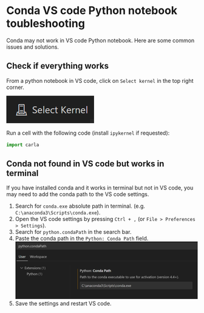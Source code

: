 # Conda VS code Python notebook toubleshooting

Conda may not work in VS code Python notebook. Here are some common issues and solutions.

## Check if everything works

From a python notebook in VS code, click on `Select kernel` in the top right corner.

![Python notebook kernel selection](img/python-kernel.png)

Run a cell with the following code (install `ipykernel` if requested):

```python
import carla
```

## Conda not found in VS code but works in terminal

If you have installed conda and it works in terminal but not in VS code, you may need to add the conda path to the VS code settings.

1. Search for `conda.exe` absolute path in terminal. (e.g. `C:\anaconda3\Scripts\conda.exe`).
2. Open the VS code settings by pressing `Ctrl + ,` (or `File > Preferences > Settings`).
3. Search for `python.condaPath` in the search bar.
4. Paste the conda path in the `Python: Conda Path` field.
    ![Python conda path](img/python-conda-path.png)
5. Save the settings and restart VS code.
